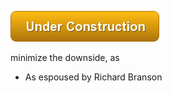 ![Under Construction](images/state/uc.png)


minimize the downside, as

- As espoused by Richard Branson